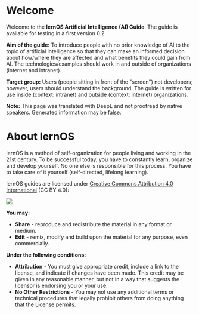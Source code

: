 # Welcome

Welcome to the **lernOS Artificial Intelligence (AI) Guide**. The guide is available for testing in a first version 0.2.

**Aim of the guide:** To introduce people with no prior knowledge of AI to the topic of artificial intelligence so that they can make an informed decision about how/where they are affected and what benefits they could gain from AI. The technologies/examples should work in and outside of organizations (internet and intranet).

**Target group:** Users (people sitting in front of the "screen") not developers; however, users should understand the background. The guide is written for use inside (context: intranet) and outside (context: internet) organizations.

**Note:** This page was translated with DeepL and not proofread by native speakers. Generated information may be false.

# About lernOS

lernOS is a method of self-organization for people living and working in the 21st century. To be successful today, you have to constantly learn, organize and develop yourself. No one else is responsible for this process. You have to take care of it yourself (self-directed, lifelong learning).

lernOS guides are licensed under [Creative Commons Attribution 4.0 International](https://creativecommons.org/licenses/by/4.0/deed) (CC BY 4.0): 

![](https://i.creativecommons.org/l/by/4.0/88x31.png)


**You may:**

- **Share** - reproduce and redistribute the material in any format or medium.
- **Edit** - remix, modify and build upon the material for any purpose, even commercially.

**Under the following conditions:**

- **Attribution** - You must give appropriate credit, include a link to the license, and indicate if changes have been made. This credit may be given in any reasonable manner, but not in a way that suggests the licensor is endorsing you or your use.
- **No Other Restrictions** - You may not use any additional terms or technical procedures that legally prohibit others from doing anything that the License permits.
